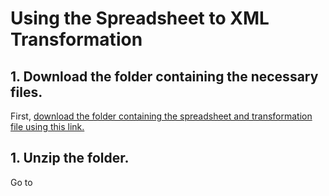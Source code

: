 # Using the Spreadsheet to XML Transformation #
## 1. Download the folder containing the necessary files. ##
First, [download the folder containing the spreadsheet and transformation file using this link.](https://downgit.github.io/#/home?url=https://github.com/dplava/transformation-scripts/tree/main/Spreadsheet_to_XML_Transformation/DPLAVA_Transformation)
## 1. Unzip the folder. ##
Go to 

